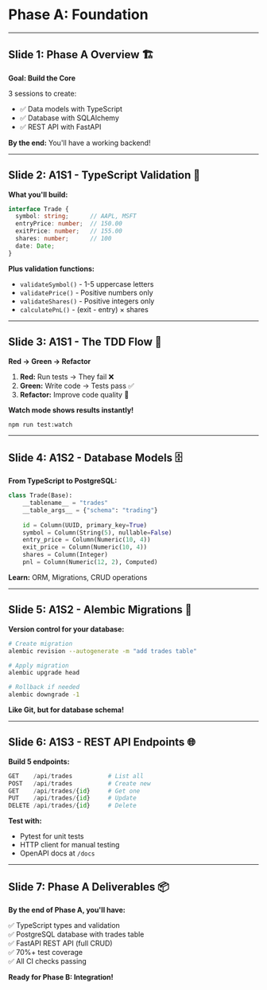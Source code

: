 # Phase A: Foundation

---

## Slide 1: Phase A Overview 🏗️

**Goal: Build the Core**

3 sessions to create:
- ✅ Data models with TypeScript
- ✅ Database with SQLAlchemy
- ✅ REST API with FastAPI

**By the end:** You'll have a working backend!

---

## Slide 2: A1S1 - TypeScript Validation 📝

**What you'll build:**

```typescript
interface Trade {
  symbol: string;      // AAPL, MSFT
  entryPrice: number;  // 150.00
  exitPrice: number;   // 155.00
  shares: number;      // 100
  date: Date;
}
```

**Plus validation functions:**
- `validateSymbol()` - 1-5 uppercase letters
- `validatePrice()` - Positive numbers only
- `validateShares()` - Positive integers only
- `calculatePnL()` - (exit - entry) × shares

---

## Slide 3: A1S1 - The TDD Flow 🔄

**Red → Green → Refactor**

1. **Red:** Run tests → They fail ❌
2. **Green:** Write code → Tests pass ✅
3. **Refactor:** Improve code quality 🔄

**Watch mode shows results instantly!**

```bash
npm run test:watch
```

---

## Slide 4: A1S2 - Database Models 🗄️

**From TypeScript to PostgreSQL:**

```python
class Trade(Base):
    __tablename__ = "trades"
    __table_args__ = {"schema": "trading"}
    
    id = Column(UUID, primary_key=True)
    symbol = Column(String(5), nullable=False)
    entry_price = Column(Numeric(10, 4))
    exit_price = Column(Numeric(10, 4))
    shares = Column(Integer)
    pnl = Column(Numeric(12, 2), Computed)
```

**Learn:** ORM, Migrations, CRUD operations

---

## Slide 5: A1S2 - Alembic Migrations 🔄

**Version control for your database:**

```bash
# Create migration
alembic revision --autogenerate -m "add trades table"

# Apply migration
alembic upgrade head

# Rollback if needed
alembic downgrade -1
```

**Like Git, but for database schema!**

---

## Slide 6: A1S3 - REST API Endpoints 🌐

**Build 5 endpoints:**

```python
GET    /api/trades          # List all
POST   /api/trades          # Create new
GET    /api/trades/{id}     # Get one
PUT    /api/trades/{id}     # Update
DELETE /api/trades/{id}     # Delete
```

**Test with:**
- Pytest for unit tests
- HTTP client for manual testing
- OpenAPI docs at `/docs`

---

## Slide 7: Phase A Deliverables 📦

**By the end of Phase A, you'll have:**

✅ TypeScript types and validation  
✅ PostgreSQL database with trades table  
✅ FastAPI REST API (full CRUD)  
✅ 70%+ test coverage  
✅ All CI checks passing  

**Ready for Phase B: Integration!**

